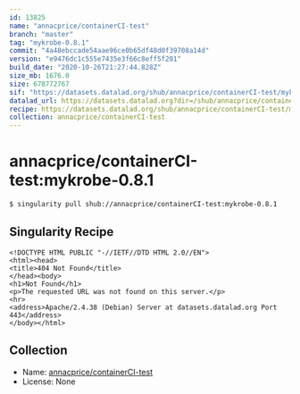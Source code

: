 ```yaml
---
id: 13825
name: "annacprice/containerCI-test"
branch: "master"
tag: "mykrobe-0.8.1"
commit: "4a48ebccade54aae96ce0b65df48d0f39708a14d"
version: "e9476dc1c555e7435e3f66c8eff5f201"
build_date: "2020-10-26T21:27:44.828Z"
size_mb: 1676.0
size: 678772767
sif: "https://datasets.datalad.org/shub/annacprice/containerCI-test/mykrobe-0.8.1/2020-10-26-4a48ebcc-e9476dc1/e9476dc1c555e7435e3f66c8eff5f201.sif"
datalad_url: https://datasets.datalad.org?dir=/shub/annacprice/containerCI-test/mykrobe-0.8.1/2020-10-26-4a48ebcc-e9476dc1/
recipe: https://datasets.datalad.org/shub/annacprice/containerCI-test/mykrobe-0.8.1/2020-10-26-4a48ebcc-e9476dc1/Singularity
collection: annacprice/containerCI-test
---
```


# annacprice/containerCI-test:mykrobe-0.8.1

```bash
$ singularity pull shub://annacprice/containerCI-test:mykrobe-0.8.1
```

## Singularity Recipe

```singularity
<!DOCTYPE HTML PUBLIC "-//IETF//DTD HTML 2.0//EN">
<html><head>
<title>404 Not Found</title>
</head><body>
<h1>Not Found</h1>
<p>The requested URL was not found on this server.</p>
<hr>
<address>Apache/2.4.38 (Debian) Server at datasets.datalad.org Port 443</address>
</body></html>
```

## Collection

 - Name: [annacprice/containerCI-test](https://github.com/annacprice/containerCI-test)
 - License: None

